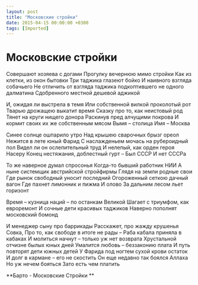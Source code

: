```yaml
---
layout: post
title: "Московские стройки"
date: 2015-04-15 00:00:00 +0300
tags: [Imported]
---
```

# Московские стройки 

Совершают хозяева с догами
Прогулку вечернюю мимо стройки
Как из клетки, из окон бытовки
Три таджика глазеют бойко
И наивного взгляда собачьего
Не отличить от взгляда таджика
подкоптившего не одного далматина
Сдобренного местной дешевой аджикой

И, ожидая ли выстрела в темя
Или собственной вилкой проколотый рот
Тварью дрожащею выкатит время
Сказку про то, как неистовый род
Тянет на круги нищего донора
Раскинув пред алчущими покрова
И кормит своих их же собственным мясом
Вымя – столица
Имя – Москва

Синее солнце ошпарило утро
Над крышею сварочных брызг ореол
Нежится в лете юный Фарид
С наслажденьем мочась на рубероидный пол
Видел ли он ослепительный труд
И нелепый, как орден героя Насеру
Конец нестяжания, доблестный гурт –
Был СССР
И нет СССРа

То же наверное думал спросонья
Когда-то бывший работник НИИ
А ныне системщик австрийской стройфирмы
Глядя на земли родные свои
Где рынок свободный уносит последний
Огороженный сеткою дачный вагон
Где пахнет лимонник и пижма
И олово
За дальним лесом льет горизонт

Время – кузница наций – по останкам Великой
Шагает с триумфом, как евроремонт
И сочные дети красивых таджиков
Наверно пополнят московский бомонд

И менеджер сыну про баррикады
Расскажет, про жажду крушенья Совка,
Про то, как свободе в итоге не рады –
Раба кабала приняла в кабаках
И молиться начнут – только уж нет возврата
Хрустальной отчизне былых юных дней
Умалится любовь – беззаконию плата
И путь повторят дети южных детей
У Фарида под ногтем сухой крови остаток
И долг в кармане – его не скостить
Он еще недавно так боялся Аллаха
Но уж нечем бояться
Зато есть чем платить

**Барто - Московские Стройки **
